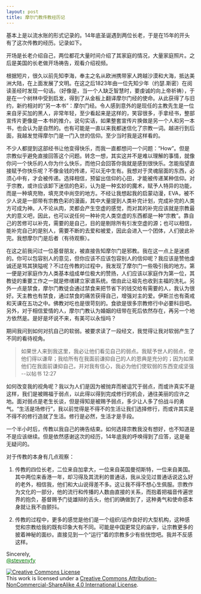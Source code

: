 ```yaml
---
layout: post
title: 摩尔门教传教经历记
---
```

基本上是以流水账的形式记录的。14年底圣诞遇到两位长老，于是在15年的开头有了这次传教的经历。记录如下。

开场是长老介绍自己，两位都花大量时间介绍了其家庭的情况，大量家庭照片。之后是美国的长老做开场祷告，观看介绍视频。

根据短片，很久以前先知李海，奉主之名从欧洲携带家人跨越沙漠和大海，抵达美洲大陆，在上面发展了文明。在这之后1823年由一位先知少年（约瑟.斯密）在阅读圣经时发现一句话。（好像是，当一个人缺乏智慧时，要虔诚的向上帝祈祷），于是在一个树林中受到启发，得到了从金板上翻译摩尔门经的使命。从此获得了与旧约，新约相对的“另一本书”：摩尔门经。令人感到意外的是现任的主教先生是一位来自牙买加的黑人，非常年轻，至少看起来是这样的，笑容很多，手拿经书，整部宣传片更像是一本书的推介。说句实话，如果整套宣传片换做是另一个人和另一本书，也会认为是自然的。也有可能是一直以来我都迷信化了宗教一词。越进行到后面，我越发觉得摩尔门是一门入世的信仰。至少当时我是这样看的。


不少人都提到这部经书让他变得快乐，而我一直都想问一个问题：“How”。但是宗教似乎避免直接回答这个问题。转念一想，其实这并不是难以理解的事情，就像你问一个快乐的人你为什么快乐，而他只会回答你我就是感到很快乐。怎能指望直接赋予你快乐呢？不像金钱的传递，可以无中生有。我想对于灵魂层面的东西，必须心中有，才会被传递。选择相信，预留出信仰的心田，才能被传递某种信仰。对于宗教，或许应该卸下迷信的色彩，认为是一种玄妙的魔术，赋予人特异的功能，而是一种填充物，填充灵中尚空的地方。不经让我想起我的启蒙动漫，EVA，被不少人说是一部带有宗教色彩的漫画，其中大量提到人类补完计划，完成补完的人类方可成为神。人不论从肉，灵都会产生空虚的感觉，而对其的补完应该就是宗教最大的意义吧，因此，也可以说任何一种补完人类空虚的东西都是一种“宗教”。靠自己的苦修可以补完，需要的是自己，目的是剔除所有引发空虚的源；也可以相信，能补完自己的是别人，需要不断的去爱和被爱，因此会进入一个团体，人们彼此补完。我想摩尔门是后者（有待观察）。

<!--more-->

在这之前我问过一位基督朋友，被直接告知摩尔门是邪教。我在这一点上是迷惑的。你可以包容别人的意见，但你应该不应该包容别人的信仰呢？我应该是赞他虔诚还是骂其狭隘呢？不过在传教的过程中，我发现了摩尔门一些吸引我的地方。第一便是对家庭作为人类基本组成单位极大的赞扬，人们应该以家庭作为第一位，其教徒的重要工作之一就是修缮建立家谱系统。借由此让祖先也收到主福的洗礼。另外一点是禁食，摩尔门教徒会通过禁食来把节省下的钱交给有需要的人，我认为很好。天主教也有禁食，通过禁食的痛苦获得自己，增强对主的爱。伊斯兰也有斋戒和天课在五功之中。佛教对吃也是很苛刻的。食欲是很多宗教修行中必要科目吧。另外，对于相信爱情的人，摩尔门教认为婚姻的纽带在死后依然存在，再另一个地方依然是。是好是坏说不来，有美可以永恒吗？

期间我问到如何对抗自己的软弱。被要求读了一段经文，我觉得让我对软弱产生了不同的看待视角。

>如果世人来到我这里，我必让他们看见自己的弱点。我赋予世人的弱点，使他们得以谦卑；我给所有在我面前谦抑自己的人的恩典是充分的；因为如果他们在我面前谦抑自己，并对我有信心，我必为他们使软弱的东西变成坚强 --以帖书 12:27

如何改变我的视角呢？我以为人们是因为被抛弃而被诅咒于弱点，而或许真实不是这样，我们是被赐福于弱点，以此得以得到完成修行的机会，通往美丽的应许之地。面对弱点是老生长谈，但是得知是被赐予弱点，多少让人多了份战斗的勇气。“生活是场修行”，我以前觉得是不得不的生活让我们选择修行，而或许其实是不得不的修行造就了生活。修行是必然，生活才是手段。

一个半小时后，传教以我自己的祷告结束。如何选择宗教我没有想好，也不知道是不是应该继续。但是依然感谢这次的经历，14年底我的呼唤得到了应答，这是毫无疑问的。


对于传教的本身有几点观察：

1. 传教的四位长老，二位来自加拿大，一位来自英国曼彻斯特，一位来自美国。其中两位来香港一年，却习得及其流利的普通话，我从没见过普通话说这么好的老外，相信我，他们和大山说得差不多。这让我不得不想心生佩服。宗教作为文化的一部分，他的流行和传播的人数由直接的关系，而抱着把福音传遍世界的抱负，基督赐予门徒雄辩的舌头，他们的确做到了，这种勇气和使命感本身就让我不由颤抖。

2. 传教的过程中，更多的感觉是他们是一个组织/运作良好的大型机构，这种感觉和宗教给我的既有印象大有不同。可能是中国更常见的庙宇，让宗教更多的披着神秘的面纱。直接见到一个“运行”着的宗教多少有些恍惚吧。我并不反感这样。

Sincerely,<br>
<a href="https://twitter.com/stevenyfy"><font color="green">@stevenyfy</font></a>

<a rel="license" href="http://creativecommons.org/licenses/by-nc-sa/4.0/"><img alt="Creative Commons License" style="border-width:0" src="https://i.creativecommons.org/l/by-nc-sa/4.0/88x31.png" /></a><br />This work is licensed under a <a rel="license" href="http://creativecommons.org/licenses/by-nc-sa/4.0/">Creative Commons Attribution-NonCommercial-ShareAlike 4.0 International License</a>.
